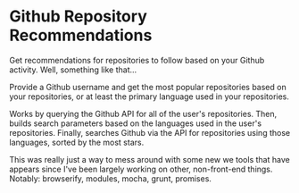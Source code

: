 # Github Repository Recommendations

Get recommendations for repositories to follow based on your Github activity. Well, something like that...

Provide a Github username and get the most popular repositories based on your repositories, or at least the primary language used in your repositories.

Works by querying the Github API for all of the user's repositories. Then, builds search parameters based on the languages used in the user's repositories. Finally, searches Github via the API for repositories using those languages, sorted by the most stars.

This was really just a way to mess around with some new we tools that have appears since I've been largely working on other, non-front-end things. Notably: browserify, modules, mocha, grunt, promises.
